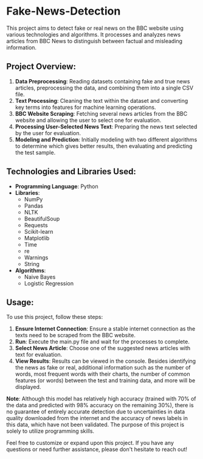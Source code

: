 # Fake-News-Detection
This project aims to detect fake or real news on the BBC website using various technologies and algorithms.
It processes and analyzes news articles from BBC News to distinguish between factual and misleading information.

## Project Overview:

1. **Data Preprocessing**: Reading datasets containing fake and true news articles, preprocessing the data, and combining them into a single CSV file.
2. **Text Processing**: Cleaning the text within the dataset and converting key terms into features for machine learning operations.
3. **BBC Website Scraping**: Fetching several news articles from the BBC website and allowing the user to select one for evaluation.
4. **Processing User-Selected News Text**: Preparing the news text selected by the user for evaluation.
5. **Modeling and Prediction**: Initially modeling with two different algorithms to determine which gives better results, then evaluating and predicting the test sample.

## Technologies and Libraries Used:

- **Programming Language**: Python
- **Libraries**:
  - NumPy
  - Pandas
  - NLTK
  - BeautifulSoup
  - Requests
  - Scikit-learn
  - Matplotlib
  - Time
  - re
  - Warnings
  - String
- **Algorithms**:
  - Naive Bayes
  - Logistic Regression

## Usage:

To use this project, follow these steps:

1. **Ensure Internet Connection**: Ensure a stable internet connection as the texts need to be scraped from the BBC website.
2. **Run**: Execute the main.py file and wait for the processes to complete.
3. **Select News Article**: Choose one of the suggested news articles with text for evaluation.
4. **View Results**: Results can be viewed in the console. Besides identifying the news as fake or real, additional information such as the number of words, most frequent words with their charts, the number of common features (or words) between the test and training data, and more will be displayed.

**Note**: Although this model has relatively high accuracy (trained with 70% of the data and predicted with 98% accuracy on the remaining 30%), there is no guarantee of entirely accurate detection due to uncertainties in data quality downloaded from the internet and the accuracy of news labels in this data, which have not been validated. The purpose of this project is solely to utilize programming skills.

Feel free to customize or expand upon this project. If you have any questions or need further assistance, please don't hesitate to reach out!
